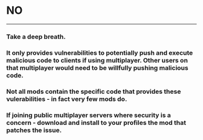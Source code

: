 # NO

---

### Take a deep breath.  

### It only provides vulnerabilities to potentially push and execute malicious code to clients if using multiplayer.  Other users on that multiplayer would need to be willfully pushing malicious code.

### Not all mods contain the specific code that provides these vulerabilities - in fact very few mods do.

### If joining public multiplayer servers where security is a concern - download and install to your profiles the mod that patches the issue.
